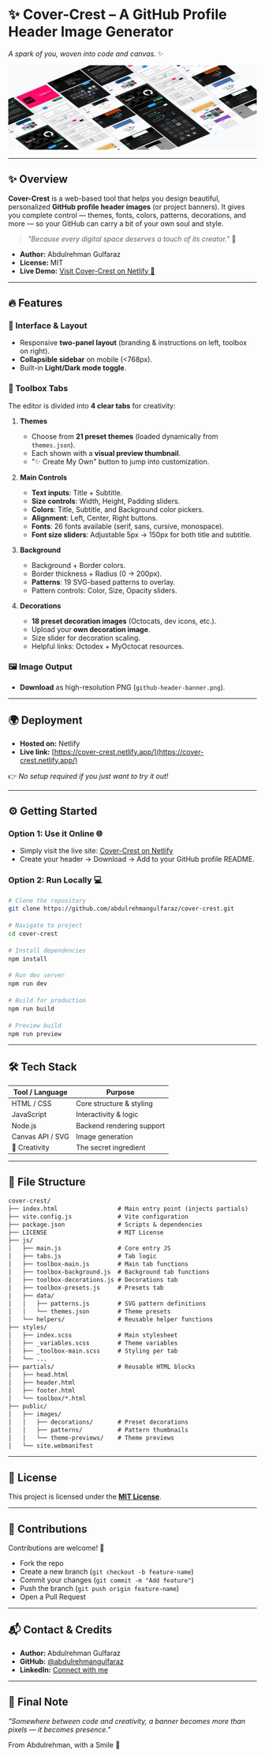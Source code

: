 # ✨ Cover-Crest – A GitHub Profile Header Image Generator

*A spark of you, woven into code and canvas.* ✨

![Cover-Crest Screenshots](./screenshots/ss.png)

---



## ✨ Overview

**Cover-Crest** is a web-based tool that helps you design beautiful, personalized **GitHub profile header images** (or project banners).
It gives you complete control — themes, fonts, colors, patterns, decorations, and more — so your GitHub can carry a bit of your own soul and style.

> *"Because every digital space deserves a touch of its creator."* 🌿

* **Author:** Abdulrehman Gulfaraz
* **License:** MIT
* **Live Demo:** [Visit Cover-Crest on Netlify 🚀](https://cover-crest.netlify.app/)

---

## 🔥 Features

### 🎨 Interface & Layout

* Responsive **two-panel layout** (branding & instructions on left, toolbox on right).
* **Collapsible sidebar** on mobile (<768px).
* Built-in **Light/Dark mode toggle**.

### 🧩 Toolbox Tabs

The editor is divided into **4 clear tabs** for creativity:

1. **Themes**

   * Choose from **21 preset themes** (loaded dynamically from `themes.json`).
   * Each shown with a **visual preview thumbnail**.
   * "✨ Create My Own" button to jump into customization.

2. **Main Controls**

   * **Text inputs**: Title + Subtitle.
   * **Size controls**: Width, Height, Padding sliders.
   * **Colors**: Title, Subtitle, and Background color pickers.
   * **Alignment**: Left, Center, Right buttons.
   * **Fonts**: 26 fonts available (serif, sans, cursive, monospace).
   * **Font size sliders**: Adjustable 5px → 150px for both title and subtitle.

3. **Background**

   * Background + Border colors.
   * Border thickness + Radius (0 → 200px).
   * **Patterns**: 19 SVG-based patterns to overlay.
   * Pattern controls: Color, Size, Opacity sliders.

4. **Decorations**

   * **18 preset decoration images** (Octocats, dev icons, etc.).
   * Upload your **own decoration image**.
   * Size slider for decoration scaling.
   * Helpful links: Octodex + MyOctocat resources.

### 🖼 Image Output

* **Download** as high-resolution PNG (`github-header-banner.png`).

---

## 🌍 Deployment

* **Hosted on:** Netlify
* **Live link:** [https://cover-crest.netlify.app/](https://cover-crest.netlify.app/)

👉 *No setup required if you just want to try it out!*

---

## ⚙️ Getting Started

### Option 1: Use it Online 🌐

* Simply visit the live site: [Cover-Crest on Netlify](https://cover-crest.netlify.app/)
* Create your header → Download → Add to your GitHub profile README.

### Option 2: Run Locally 💻

```bash
# Clone the repository
git clone https://github.com/abdulrehmangulfaraz/cover-crest.git

# Navigate to project
cd cover-crest

# Install dependencies
npm install

# Run dev server
npm run dev

# Build for production
npm run build

# Preview build
npm run preview
```

---

## 🛠 Tech Stack

| Tool / Language  | Purpose                   |
| ---------------- | ------------------------- |
| HTML / CSS       | Core structure & styling  |
| JavaScript       | Interactivity & logic     |
| Node.js          | Backend rendering support |
| Canvas API / SVG | Image generation          |
| 💖 Creativity    | The secret ingredient     |

---

## 📂 File Structure

```plaintext
cover-crest/
├── index.html                 # Main entry point (injects partials)
├── vite.config.js             # Vite configuration
├── package.json               # Scripts & dependencies
├── LICENSE                    # MIT License
├── js/
│   ├── main.js                # Core entry JS
│   ├── tabs.js                # Tab logic
│   ├── toolbox-main.js        # Main tab functions
│   ├── toolbox-background.js  # Background tab functions
│   ├── toolbox-decorations.js # Decorations tab
│   ├── toolbox-presets.js     # Presets tab
│   ├── data/
│   │   ├── patterns.js        # SVG pattern definitions
│   │   └── themes.json        # Theme presets
│   └── helpers/               # Reusable helper functions
├── styles/
│   ├── index.scss             # Main stylesheet
│   ├── _variables.scss        # Theme variables
│   ├── _toolbox-main.scss     # Styling per tab
│   └── ...
├── partials/                  # Reusable HTML blocks
│   ├── head.html
│   ├── header.html
│   ├── footer.html
│   └── toolbox/*.html
├── public/
│   ├── images/
│   │   ├── decorations/       # Preset decorations
│   │   ├── patterns/          # Pattern thumbnails
│   │   └── theme-previews/    # Theme previews
│   └── site.webmanifest
```

---


## 📖 License

This project is licensed under the **[MIT License](LICENSE)**.

---

## 🤝 Contributions

Contributions are welcome! 🌟

* Fork the repo
* Create a new branch (`git checkout -b feature-name`)
* Commit your changes (`git commit -m "Add feature"`)
* Push the branch (`git push origin feature-name`)
* Open a Pull Request

---

## 📬 Contact & Credits

* **Author:** Abdulrehman Gulfaraz
* **GitHub:** [@abdulrehmangulfaraz](https://github.com/abdulrehmangulfaraz)
* **LinkedIn:** [Connect with me](https://www.linkedin.com/in/abdulrehman-gulfaraz/)

---

## 🖤 Final Note

*"Somewhere between code and creativity, a banner becomes more than pixels — it becomes presence."*

From Abdulrehman, with a Smile 🤍


